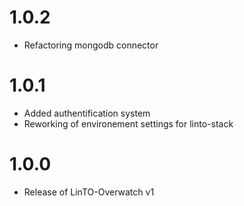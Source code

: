 # 1.0.2
- Refactoring mongodb connector

# 1.0.1
- Added authentification system
- Reworking of environement settings for linto-stack

# 1.0.0
- Release of LinTO-Overwatch v1